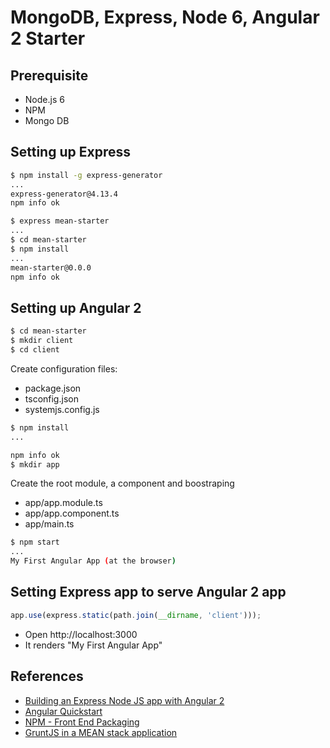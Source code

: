 # MongoDB, Express, Node 6, Angular 2 Starter

## Prerequisite

* Node.js 6
* NPM
* Mongo DB

## Setting up Express

```bash
$ npm install -g express-generator
...
express-generator@4.13.4
npm info ok

$ express mean-starter
...
$ cd mean-starter
$ npm install
...
mean-starter@0.0.0
npm info ok
```

## Setting up Angular 2

```bash
$ cd mean-starter
$ mkdir client
$ cd client
```

Create configuration files:

- package.json
- tsconfig.json
- systemjs.config.js

```bash
$ npm install
...

npm info ok
$ mkdir app
```

Create the root module, a component and boostraping

- app/app.module.ts
- app/app.component.ts
- app/main.ts

```bash
$ npm start
...
My First Angular App (at the browser)
```


## Setting Express app to serve Angular 2 app

```javascript
app.use(express.static(path.join(__dirname, 'client')));
```

- Open http://localhost:3000
- It renders "My First Angular App"

## References

* [Building an Express Node JS app with Angular 2](https://medium.com/defmethod-works/building-an-express-node-js-app-with-angular-2-and-the-twitter-api-4eebd06fecff)
* [Angular Quickstart](https://angular.io/docs/ts/latest/quickstart.html)
* [NPM - Front End Packaging](http://blog.npmjs.org/post/101775448305/npm-and-front-end-packaging)
* [GruntJS in a MEAN stack application](https://scotch.io/tutorials/using-gruntjs-in-a-mean-stack-application)
